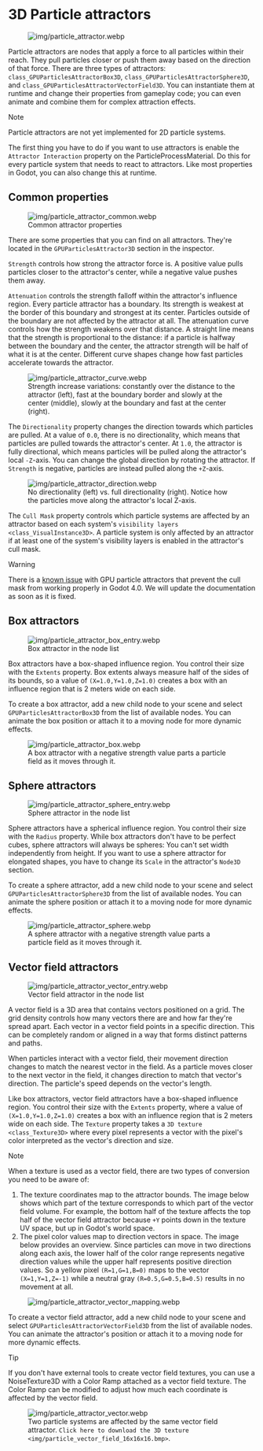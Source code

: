 # 3D Particle attractors

<figure>
<img src="img/particle_attractor.webp"
alt="img/particle_attractor.webp" />
</figure>

Particle attractors are nodes that apply a force to all particles within
their reach. They pull particles closer or push them away based on the
direction of that force. There are three types of attractors:
`class_GPUParticlesAttractorBox3D`,
`class_GPUParticlesAttractorSphere3D`, and
`class_GPUParticlesAttractorVectorField3D`. You can instantiate them at
runtime and change their properties from gameplay code; you can even
animate and combine them for complex attraction effects.

Note

Particle attractors are not yet implemented for 2D particle systems.

The first thing you have to do if you want to use attractors is enable
the `Attractor Interaction` property on the ParticleProcessMaterial. Do
this for every particle system that needs to react to attractors. Like
most properties in Godot, you can also change this at runtime.

## Common properties

<figure class="align-right">
<img src="img/particle_attractor_common.webp"
alt="img/particle_attractor_common.webp" />
<figcaption>Common attractor properties</figcaption>
</figure>

There are some properties that you can find on all attractors. They're
located in the `GPUParticlesAttractor3D` section in the inspector.

`Strength` controls how strong the attractor force is. A positive value
pulls particles closer to the attractor's center, while a negative value
pushes them away.

`Attenuation` controls the strength falloff within the attractor's
influence region. Every particle attractor has a boundary. Its strength
is weakest at the border of this boundary and strongest at its center.
Particles outside of the boundary are not affected by the attractor at
all. The attenuation curve controls how the strength weakens over that
distance. A straight line means that the strength is proportional to the
distance: if a particle is halfway between the boundary and the center,
the attractor strength will be half of what it is at the center.
Different curve shapes change how fast particles accelerate towards the
attractor.

<figure>
<img src="img/particle_attractor_curve.webp"
alt="img/particle_attractor_curve.webp" />
<figcaption>Strength increase variations: constantly over the distance
to the attractor (left), fast at the boundary border and slowly at the
center (middle), slowly at the boundary and fast at the center
(right).</figcaption>
</figure>

The `Directionality` property changes the direction towards which
particles are pulled. At a value of `0.0`, there is no directionality,
which means that particles are pulled towards the attractor's center. At
`1.0`, the attractor is fully directional, which means particles will be
pulled along the attractor's local `-Z`-axis. You can change the global
direction by rotating the attractor. If `Strength` is negative,
particles are instead pulled along the `+Z`-axis.

<figure>
<img src="img/particle_attractor_direction.webp"
alt="img/particle_attractor_direction.webp" />
<figcaption>No directionality (left) vs. full directionality (right).
Notice how the particles move along the attractor's local
Z-axis.</figcaption>
</figure>

The `Cull Mask` property controls which particle systems are affected by
an attractor based on each system's
`visibility layers <class_VisualInstance3D>`. A particle system is only
affected by an attractor if at least one of the system's visibility
layers is enabled in the attractor's cull mask.

Warning

There is a [known
issue](https://github.com/godotengine/godot/issues/61014) with GPU
particle attractors that prevent the cull mask from working properly in
Godot 4.0. We will update the documentation as soon as it is fixed.

## Box attractors

<figure class="align-right">
<img src="img/particle_attractor_box_entry.webp"
alt="img/particle_attractor_box_entry.webp" />
<figcaption>Box attractor in the node list</figcaption>
</figure>

Box attractors have a box-shaped influence region. You control their
size with the `Extents` property. Box extents always measure half of the
sides of its bounds, so a value of `(X=1.0,Y=1.0,Z=1.0)` creates a box
with an influence region that is 2 meters wide on each side.

To create a box attractor, add a new child node to your scene and select
`GPUParticlesAttractorBox3D` from the list of available nodes. You can
animate the box position or attach it to a moving node for more dynamic
effects.

<figure>
<img src="img/particle_attractor_box.webp"
alt="img/particle_attractor_box.webp" />
<figcaption>A box attractor with a negative strength value parts a
particle field as it moves through it.</figcaption>
</figure>

## Sphere attractors

<figure class="align-right">
<img src="img/particle_attractor_sphere_entry.webp"
alt="img/particle_attractor_sphere_entry.webp" />
<figcaption>Sphere attractor in the node list</figcaption>
</figure>

Sphere attractors have a spherical influence region. You control their
size with the `Radius` property. While box attractors don't have to be
perfect cubes, sphere attractors will always be spheres: You can't set
width independently from height. If you want to use a sphere attractor
for elongated shapes, you have to change its `Scale` in the attractor's
`Node3D` section.

To create a sphere attractor, add a new child node to your scene and
select `GPUParticlesAttractorSphere3D` from the list of available nodes.
You can animate the sphere position or attach it to a moving node for
more dynamic effects.

<figure>
<img src="img/particle_attractor_sphere.webp"
alt="img/particle_attractor_sphere.webp" />
<figcaption>A sphere attractor with a negative strength value parts a
particle field as it moves through it.</figcaption>
</figure>

## Vector field attractors

<figure class="align-right">
<img src="img/particle_attractor_vector_entry.webp"
alt="img/particle_attractor_vector_entry.webp" />
<figcaption>Vector field attractor in the node list</figcaption>
</figure>

A vector field is a 3D area that contains vectors positioned on a grid.
The grid density controls how many vectors there are and how far they're
spread apart. Each vector in a vector field points in a specific
direction. This can be completely random or aligned in a way that forms
distinct patterns and paths.

When particles interact with a vector field, their movement direction
changes to match the nearest vector in the field. As a particle moves
closer to the next vector in the field, it changes direction to match
that vector's direction. The particle's speed depends on the vector's
length.

Like box attractors, vector field attractors have a box-shaped influence
region. You control their size with the `Extents` property, where a
value of `(X=1.0,Y=1.0,Z=1.0)` creates a box with an influence region
that is 2 meters wide on each side. The `Texture` property takes a
`3D texture <class_Texture3D>` where every pixel represents a vector
with the pixel's color interpreted as the vector's direction and size.

Note

When a texture is used as a vector field, there are two types of
conversion you need to be aware of:

1.  The texture coordinates map to the attractor bounds. The image below
    shows which part of the texture corresponds to which part of the
    vector field volume. For example, the bottom half of the texture
    affects the top half of the vector field attractor because `+Y`
    points down in the texture UV space, but up in Godot's world space.
2.  The pixel color values map to direction vectors in space. The image
    below provides an overview. Since particles can move in two
    directions along each axis, the lower half of the color range
    represents negative direction values while the upper half represents
    positive direction values. So a yellow pixel `(R=1,G=1,B=0)` maps to
    the vector `(X=1,Y=1,Z=-1)` while a neutral gray
    `(R=0.5,G=0.5,B=0.5)` results in no movement at all.

<figure>
<img src="img/particle_attractor_vector_mapping.webp"
alt="img/particle_attractor_vector_mapping.webp" />
</figure>

To create a vector field attractor, add a new child node to your scene
and select `GPUParticlesAttractorVectorField3D` from the list of
available nodes. You can animate the attractor's position or attach it
to a moving node for more dynamic effects.

Tip

If you don't have external tools to create vector field textures, you
can use a NoiseTexture3D with a Color Ramp attached as a vector field
texture. The Color Ramp can be modified to adjust how much each
coordinate is affected by the vector field.

<figure>
<img src="img/particle_attractor_vector.webp"
alt="img/particle_attractor_vector.webp" />
<figcaption>Two particle systems are affected by the same vector field
attractor. <code class="interpreted-text"
role="download">Click here to download the 3D texture &lt;img/particle_vector_field_16x16x16.bmp&gt;</code>.</figcaption>
</figure>

